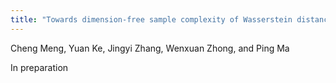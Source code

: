 ```yaml
---
title: "Towards dimension-free sample complexity of Wasserstein distances"
---
```

Cheng Meng, Yuan Ke, Jingyi Zhang, Wenxuan Zhong, and Ping Ma

In preparation
